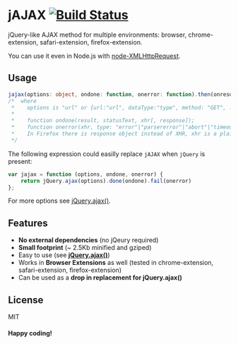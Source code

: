 jAJAX [![Build Status](https://travis-ci.org/duzun/jAJAX.svg?branch=master)](https://travis-ci.org/duzun/jAJAX)
=====

jQuery-like AJAX method for multiple environments:
browser, chrome-extension, safari-extension, firefox-extension.

You can use it even in Node.js with [node-XMLHttpRequest](https://github.com/driverdan/node-XMLHttpRequest).

## Usage

```ts
jajax(options: object, ondone: function, onerror: function).then(onresolve, onreject)
/*  where
 *    options is "url" or {url:"url", dataType:"type", method: "GET", ...}, similar to jQuery.ajax(options)
 *
 *    function ondone(result, statusText, xhr[, response]);
 *    function onerror(xhr, type: "error"|"parsererror"|"abort"|"timeout"|"xhr", error[, response]);
 *    In Firefox there is response object instead of XHR, xhr is a plain object substitute
 */
```

The following expression could easilly replace `jAJAX` when `jQuery` is present:

```js
var jajax = function (options, ondone, onerror) {
    return jQuery.ajax(options).done(ondone).fail(onerror)
};
```

For more options see [jQuery.ajax()](https://api.jquery.com/jquery.ajax/).

## Features

- **No external dependencies** (no jQeury required)
- **Small footprint** (~ 2.5Kb minified and gziped)
- Easy to use (see **[jQuery.ajax()](https://api.jquery.com/jquery.ajax/)**)
- Works in **Browser Extensions** as well
  (tested in chrome-extension, safari-extension, firefox-extension)
- Can be used as a **drop in replacement for jQuery.ajax()**


## License
MIT

#### Happy coding!
